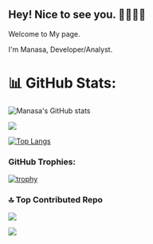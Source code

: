 ## Hey! Nice to see you. 👋👩🏻‍💻 
Welcome to My page.

I'm Manasa, Developer/Analyst.
<!--
 t/👩‍🏫 Avid Book Reader from 🇮🇳**Chennai,India** Currently studing in 🇺🇸**Buffalo**. 

### ✍️ Random Dev Quote
![](https://quotes-github-readme.vercel.app/api?type=horizontal&theme=radical)
**Manasamahesh/Manasamahesh** is a ✨ _special_ ✨ repository because its `README.md` (this file) appears on your GitHub profile.

Here are some ideas to get you started:

- 🔭 I’m currently working on ...
- 🌱 I’m currently learning ...
- 👯 I’m looking to collaborate on ...
- 🤔 I’m looking for help with ...
- 💬 Ask me about ...
- 📫 How to reach me: ...
- 😄 Pronouns: ...
- ⚡ Fun fact: ...
-->
# 📊 GitHub Stats:
![Manasa's GitHub stats](https://github-readme-stats.vercel.app/api?username=Manasamahesh&show_icons=true&theme=tokyonight)

![](https://github-readme-streak-stats.herokuapp.com/?user=Manasamahesh&theme=cobalt2&hide_border=false)

[![Top Langs](https://github-readme-stats.vercel.app/api/top-langs/?username=Manasamahesh&layout=donut)](https://github.com/Manasamahesh/github-readme-stats)

### GitHub Trophies:
[![trophy](https://github-profile-trophy.vercel.app/?username=Manasamahesh)](https://github.com/ryo-ma/github-profile-trophy)



### 🔝 Top Contributed Repo
![](https://github-contributor-stats.vercel.app/api?username=Manasamahesh&limit=5&theme=dark&combine_all_yearly_contributions=true)


[![](https://visitcount.itsvg.in/api?id=Manasamahesh&icon=0&color=9)](https://visitcount.itsvg.in)





